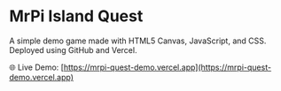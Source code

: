 # MrPi Island Quest

A simple demo game made with HTML5 Canvas, JavaScript, and CSS.  
Deployed using GitHub and Vercel.

🌐 Live Demo: [https://mrpi-quest-demo.vercel.app](https://mrpi-quest-demo.vercel.app)
